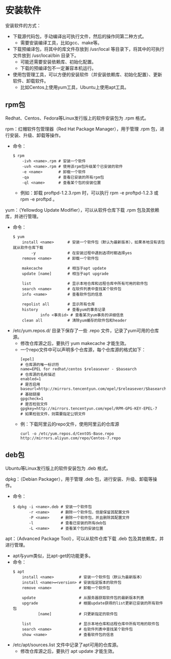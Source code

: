 # 安装软件

安装软件的方式：
- 下载源代码包，手动编译出可执行文件，然后的操作同第二种方式。
  - 需要安装编译工具，比如gcc、make等。
- 下载预编译包，将其中的库文件存放到 /usr/local 等目录下，将其中的可执行文件放到 /usr/local/bin 目录下。
  - 可能还需要安装依赖库、初始化配置。
  - 下载的预编译包不一定兼容本机运行。
- 使用包管理工具，可以方便的安装软件（并安装依赖库、初始化配置）、更新软件、卸载软件。
  - 比如Centos上使用yum工具，Ubuntu上使用apt工具。

## rpm包

Redhat、Centos、Fedora等Linux发行版上的软件安装包为 .rpm 格式。

rpm：红帽软件包管理器（Red Hat Package Manager），用于管理 .rpm 包，进行安装、升级、卸载等操作。
- 命令：
    ```shell
    $ rpm
        -ivh <name>.rpm # 安装一个软件
        -uvh <name>.rpm # 使用该rpm包升级某个已安装的软件
        -e <name>       # 卸载一个软件
        -qa             # 查看已安装的所有rpm包
        -ql <name>      # 查看某个包的安装位置
    ```
    - 例如：卸载 proftpd-1.2.3.rpm 时，可以执行 rpm -e proftpd-1.2.3 或 rpm -e proftpd 。

yum：（Yellowdog Update Modifier），可以从软件仓库下载 .rpm 包及其依赖库，并进行管理。
- 命令：
    ```shell
    $ yum
        install <name>      # 安装一个软件包（默认为最新版本），如果本地没有该包就从软件仓库下载
            -y              # 在安装过程中遇到选项时都选择yes
        remove <name>       # 卸载一个软件包

        makecache           # 相当于apt update
        update [name]       # 相当于apt upgrade

        list                # 显示本地仓库和远程仓库中所有可用的软件包
        search <name>       # 在软件列表中查找某个软件包
        info <name>         # 查看软件包的信息

        repolist all        # 显示所有仓库
        history             # 查看yum的事务记录
                info <事务id> # 查看某次yum事务的详细信息
        clean all           # 清除yum缓存的软件包和header
    ```
- /etc/yum.repos.d/ 目录下保存了一些 .repo 文件，记录了yum可用的仓库源。
  - 修改仓库源之后，要执行 yum makecache 才能生效。
  - 一个repo文件中可以声明多个仓库源，每个仓库源的格式如下：
    ```
    [epel]                                                            # 仓库源的唯一标识符
    name=EPEL for redhat/centos $releasever - $basearch               # 仓库源的名称描述
    enabled=1                                                         # 是否启用
    baseurl=http://mirrors.tencentyun.com/epel/$releasever/$basearch/ # 基础链接
    gpgcheck=1                                                        # 是否检验文件
    gpgkey=http://mirrors.tencentyun.com/epel/RPM-GPG-KEY-EPEL-7      # 如果检验文件，则需要指定公钥文件
    ```
  - 例：下载阿里云的repo文件，使用阿里云的仓库源
    ```
    curl -o /etc/yum.repos.d/CentOS-Base.repo http://mirrors.aliyun.com/repo/Centos-7.repo
    ```

## deb包

Ubuntu等Linux发行版上的软件安装包为 .deb 格式。

dpkg：（Debian Packager），用于管理 .deb 包，进行安装、升级、卸载等操作。
- 命令：
    ```shell
    $ dpkg -i <name>.deb # 安装一个软件包
           -r <name>     # 删除一个软件包，但是保留其配置文件
           -P <name>     # 删除一个软件包，并且删除其配置文件
           -l            # 查看已安装的所有deb包
           -L <name>     # 查看某个包的安装位置
    ```

apt：（Advanced Package Tool），可以从软件仓库下载 .deb 包及其依赖库，并进行管理。
- apt与yum类似，比apt-get的功能更多。
- 命令：
    ```shell
    $ apt
        install <name>           # 安装一个软件包（默认为最新版本）
        install <name>=<version> # 安装指定版本的软件包
        remove <name>            # 卸载一个软件包

        update                   # 从服务器获取软件包的最新版本列表
        upgrade                  # 根据update获得的list更新已安装的所有软件包
               [name]            # 只更新指定的软件包
 
        list                     # 显示本地仓库和远程仓库中所有可用的软件包
        search <name>            # 在软件列表中查找某个软件包
        show <name>              # 查看软件包的信息
    ```
- /etc/apt/sources.list 文件中记录了apt可用的仓库源。
  - 修改仓库源之后，要执行 apt update 才能生效。
